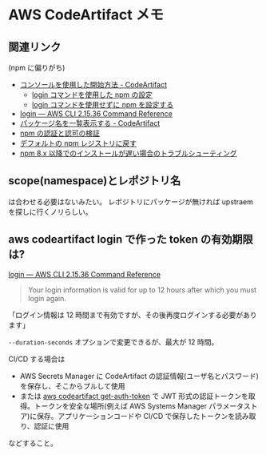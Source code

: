 # AWS CodeArtifact メモ

## 関連リンク

(npm に偏りがち)

- [コンソールを使用した開始方法 - CodeArtifact](https://docs.aws.amazon.com/ja_jp/codeartifact/latest/ug/getting-started-console.html)
  - [login コマンドを使用した npm の設定](https://docs.aws.amazon.com/ja_jp/codeartifact/latest/ug/npm-auth.html#configure-npm-login-command)
  - [login コマンドを使用せずに npm を設定する](https://docs.aws.amazon.com/ja_jp/codeartifact/latest/ug/npm-auth.html#configuring-npm-without-using-the-login-command)
- [login — AWS CLI 2.15.36 Command Reference](https://awscli.amazonaws.com/v2/documentation/api/latest/reference/codeartifact/login.html)
- [パッケージ名を一覧表示する - CodeArtifact](https://docs.aws.amazon.com/ja_jp/codeartifact/latest/ug/list-packages.html)
- [npm の認証と認可の検証](https://docs.aws.amazon.com/ja_jp/codeartifact/latest/ug/npm-auth.html#verifying-npm-authentication-and-authorization)
- [デフォルトの npm レジストリに戻す](https://docs.aws.amazon.com/ja_jp/codeartifact/latest/ug/npm-auth.html#revert-default-npm-registry)
- [npm 8\.x 以降でのインストールが遅い場合のトラブルシューティング](https://docs.aws.amazon.com/ja_jp/codeartifact/latest/ug/npm-auth.html#troubleshooting-slow-npm-install)

## scope(namespace)とレポジトリ名

は合わせる必要はないみたい。
レポジトリにパッケージが無ければ upstraem を探しに行くノリらしい。

## aws codeartifact login で作った token の有効期限は?

[login — AWS CLI 2.15.36 Command Reference](https://awscli.amazonaws.com/v2/documentation/api/latest/reference/codeartifact/login.html)

> Your login information is valid for up to 12 hours after which you must login again.

「ログイン情報は 12 時間まで有効ですが、その後再度ログインする必要があります」

`--duration-seconds` オプションで変更できるが、最大が 12 時間。

CI/CD する場合は

- AWS Secrets Manager に CodeArtifact の認証情報(ユーザ名とパスワード)を保存し、そこからプルして使用
- または [aws codeartifact get-auth-token](https://awscli.amazonaws.com/v2/documentation/api/latest/reference/codeartifact/get-authorization-token.html) で JWT 形式の認証トークンを取得。トークンを安全な場所(例えば AWS Systems Manager パラメータストア)に保存。アプリケーションコードや CI/CD で保存したトークンを読み取り、認証に使用

などすること。
